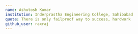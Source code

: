 ```yaml
---
name: Ashutosh Kumar
institution: Inderprastha Engineering College, Sahibabad
quote: There is only failproof way to success, hardwork
github_user: raxraj
---
```

